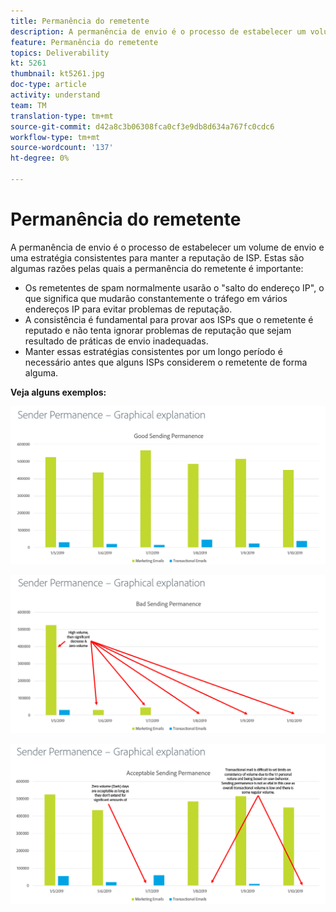 ```yaml
---
title: Permanência do remetente
description: A permanência de envio é o processo de estabelecer um volume de envio e uma estratégia consistentes para manter a reputação de ISP.
feature: Permanência do remetente
topics: Deliverability
kt: 5261
thumbnail: kt5261.jpg
doc-type: article
activity: understand
team: TM
translation-type: tm+mt
source-git-commit: d42a8c3b06308fca0cf3e9db8d634a767fc0cdc6
workflow-type: tm+mt
source-wordcount: '137'
ht-degree: 0%

---
```



# Permanência do remetente

A permanência de envio é o processo de estabelecer um volume de envio e uma estratégia consistentes para manter a reputação de ISP. Estas são algumas razões pelas quais a permanência do remetente é importante:

* Os remetentes de spam normalmente usarão o &quot;salto do endereço IP&quot;, o que significa que mudarão constantemente o tráfego em vários endereços IP para evitar problemas de reputação.
* A consistência é fundamental para provar aos ISPs que o remetente é reputado e não tenta ignorar problemas de reputação que sejam resultado de práticas de envio inadequadas.
* Manter essas estratégias consistentes por um longo período é necessário antes que alguns ISPs considerem o remetente de forma alguma.

**Veja alguns exemplos:**

![Boa permanência no envio](assets/Sender_Permanence_1.png)

![Permanência de envio incorreta](assets/Sender_Permanence_2.png)

![Permanência de envio aceitável](assets/Sender_Permanence_3.png)
